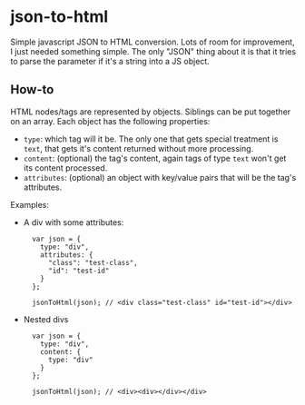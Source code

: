 json-to-html
============

Simple javascript JSON to HTML conversion. Lots of room for improvement, I just needed something simple.
The only "JSON" thing about it is that it tries to parse the parameter if it's a string into a JS object.

How-to
------

HTML nodes/tags are represented by objects. Siblings can be put together on an array. Each object has the following properties:
* `type`: which tag will it be. The only one that gets special treatment is `text`, that gets it's content returned without more processing.
* `content`: (optional) the tag's content, again tags of type `text` won't get its content processed.
* `attributes`: (optional) an object with key/value pairs that will be the tag's attributes.

Examples:

* A div with some attributes:

        var json = {
          type: "div",
          attributes: {
            "class": "test-class",
            "id": "test-id"
          }
        };
        
        jsonToHtml(json); // <div class="test-class" id="test-id"></div>

* Nested divs

        var json = {
          type: "div",
          content: {
            type: "div"
          }
        };
        
        jsonToHtml(json); // <div><div></div></div>